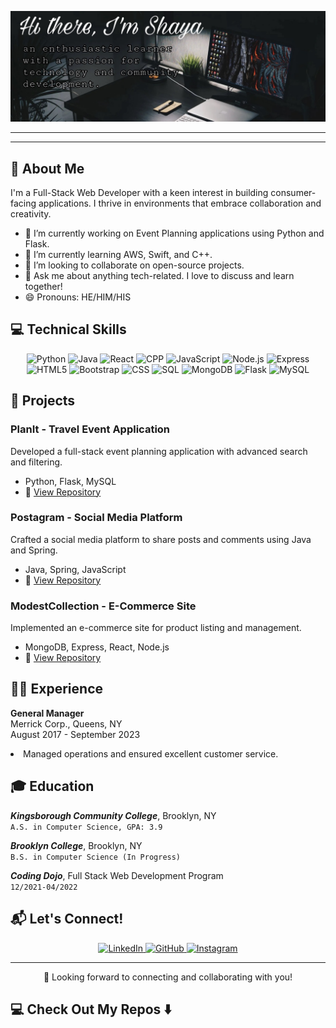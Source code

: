 ![alt text](/img/about.jpg)

---
<hr>

<h2>📖 About Me</h2>

<p>I'm a Full-Stack Web Developer with a keen interest in building consumer-facing applications. I thrive in environments that embrace collaboration and creativity.</p>

<ul>
  <li>🔭 I’m currently working on Event Planning applications using Python and Flask.</li>
  <li>🌱 I’m currently learning AWS, Swift, and C++.</li>
  <li>👯 I’m looking to collaborate on open-source projects.</li>
  <li>💬 Ask me about anything tech-related. I love to discuss and learn together!</li>
  <li>😄 Pronouns: HE/HIM/HIS</li>
</ul>

<h2>💻 Technical Skills</h2>

<p align="center">
  <img src="https://img.shields.io/badge/-Python-3776AB?style=flat&logo=Python&logoColor=white" alt="Python"/>
  <img src="https://img.shields.io/badge/-Java-007396?style=flat&logo=Java&logoColor=white" alt="Java"/>
  <img src="https://img.shields.io/badge/-React-61DAFB?style=flat&logo=react&logoColor=black" alt="React"/>
  <img src="https://img.shields.io/badge/-C++-00599C?style=flat&logo=cplusplus&logoColor=white" alt="CPP"/>
  <img src="https://img.shields.io/badge/-JavaScript-F7DF1E?style=flat&logo=javascript&logoColor=black" alt="JavaScript"/>
  <img src="https://img.shields.io/badge/-Node.js-339933?style=flat&logo=node.js&logoColor=white" alt="Node.js"/>
  <img src="https://img.shields.io/badge/-Express-000000?style=flat&logo=express&logoColor=white" alt="Express"/> 
  <img src="https://img.shields.io/badge/-HTML5-E34F26?style=flat&logo=html5&logoColor=white" alt="HTML5"/>
  <img src="https://img.shields.io/badge/-Bootstrap-7952B3?style=flat&logo=bootstrap&logoColor=white" alt="Bootstrap"/>
  <img src="https://img.shields.io/badge/-CSS-1572B6?style=flat&logo=css3&logoColor=white" alt="CSS"/>
  <img src="https://img.shields.io/badge/-SQL-4479A1?style=flat&logo=MySQL&logoColor=white" alt="SQL"/>
  <img src="https://img.shields.io/badge/-MongoDB-47A248?style=flat&logo=mongodb&logoColor=white" alt="MongoDB"/>
  <img src="https://img.shields.io/badge/-Flask-000000?style=flat&logo=Flask&logoColor=white" alt="Flask"/>
  <img src="https://img.shields.io/badge/-MySQL-4479A1?style=flat&logo=mysql&logoColor=white" alt="MySQL"/>
</p>

<h2>🚀 Projects</h2>

### PlanIt - Travel Event Application
Developed a full-stack event planning application with advanced search and filtering.
- Python, Flask, MySQL
- 🌟 [View Repository](https://github.com/devel0ver/Project/tree/master/project1)

### Postagram - Social Media Platform
Crafted a social media platform to share posts and comments using Java and Spring.
- Java, Spring, JavaScript
- 🌟 [View Repository](https://github.com/devel0ver/Project/tree/master/project1)

### ModestCollection - E-Commerce Site
Implemented an e-commerce site for product listing and management.
- MongoDB, Express, React, Node.js
- 🌟 [View Repository](https://github.com/devel0ver/Project/tree/master/project1)

<h2>👨‍💼 Experience</h2>

<p><strong>General Manager</strong><br>
Merrick Corp., Queens, NY<br>
August 2017 - September 2023<br>
<li> Managed operations and ensured excellent customer service. </li></p>

<h2>🎓 Education</h2>

*<p><strong>Kingsborough Community College</strong>*, Brooklyn, NY<br> 
`A.S. in Computer Science, GPA: 3.9`

*<p><strong>Brooklyn College</strong>*, Brooklyn, NY<br>
`B.S. in Computer Science (In Progress)`

*<p><strong>Coding Dojo</strong>*, Full Stack Web Development Program<br>
`12/2021-04/2022`

<h2>📬 Let's Connect!</h2>

<p align="center">
  <a href="https://www.linkedin.com/in/shaya-ahmed" target="_blank">
    <img src="https://img.shields.io/badge/LinkedIn-Shaya-blue" alt="LinkedIn"/>
  </a>
  <a href="https://github.com/devel0ver" target="_blank">
    <img src="https://img.shields.io/badge/GitHub-deveL0ver-lightgrey" alt="GitHub"/>
  </a>
  <a href="https://instagram.com/5h48l" target="_blank">
    <img src="https://img.shields.io/badge/Instagram-%405h48l-orange" alt="Instagram"/>
  </a>
</p>

<hr>

<p align="center">🎉 Looking forward to connecting and collaborating with you!</p>

<h2>💻 Check Out My Repos ⬇️</h2>

